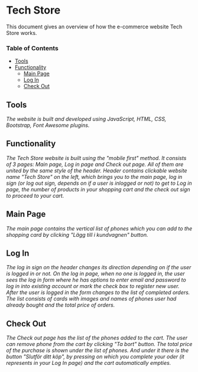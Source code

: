 # Tech Store

This document gives an overview of how the e-commerce website Tech Store works.

### Table of Contents

- [Tools](#tools)
- [Functionality](#functionality)
  - [Main Page](#main-page)
  - [Log In](#log-in)
  - [Check Out](#check-out)

## Tools <a name="tools"></a>
*The website is built and developed using JavaScript, HTML, CSS, Bootstrap, Font Awesome plugins.*


## Functionality <a name="functionality"></a>

*The Tech Store website is built using the "mobile first" method. It consists of 3 pages: Main page, Log in page and Check out page. All of them are united by the same style of the header. Header contains clickable website name "Tech Store" on the left, which brings you to the main page, log in sign (or log out sign, depends on if a user is inlogged or not) to get to Log in page, the number of products in your shopping cart and the check out sign to proceed to your cart.*

## Main Page <a name="main-page"></a>

*The main page contains the vertical list of phones which you can add to the shopping card by clicking "Lägg till i kundvagnen" button.*

## Log In

*The log in sign on the header changes its direction depending on if the user is logged in or not. On the log in page, when no one is logged in, the user sees the log in form where he has options to enter email and password to log in into existing account or mark the check box to register new user. After the user is logged in the form changes to the list of completed orders. The list consists of cards with images and names of phones user had already bought and the total price of orders.*

## Check Out

*The Check out page has the list of the phones added to the cart. The user can remove phone from the cart by clicking "Ta bort" button. The total price of the purchase is shown under the list of phones. And under it there is the button "Slutför ditt köp", by pressing on which you complete your oder (it represents in your Log In page) and the cart automatically empties.*

